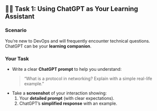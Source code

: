 ## 🧑‍💻 Task 1: Using ChatGPT as Your Learning Assistant

### Scenario
You’re new to DevOps and will frequently encounter technical questions. ChatGPT can be your **learning companion**.

### Your Task
- Write a clear **ChatGPT prompt** to help you understand:  
  > “What is a protocol in networking? Explain with a simple real-life example.”  
- Take a **screenshot** of your interaction showing:
  1. Your **detailed prompt** (with clear expectations).  
  2. ChatGPT’s **simplified response** with an example.  
